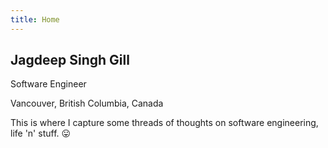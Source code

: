 ```yaml
---
title: Home 
---
```


## Jagdeep Singh Gill

Software Engineer

Vancouver, British Columbia, Canada

This is where I capture some threads of thoughts on software engineering, life 'n' stuff. 😛
